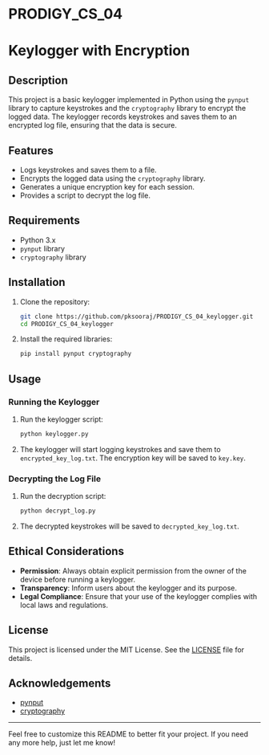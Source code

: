 # PRODIGY_CS_04

# Keylogger with Encryption

## Description

This project is a basic keylogger implemented in Python using the `pynput` library to capture keystrokes and the `cryptography` library to encrypt the logged data. The keylogger records keystrokes and saves them to an encrypted log file, ensuring that the data is secure.

## Features

- Logs keystrokes and saves them to a file.
- Encrypts the logged data using the `cryptography` library.
- Generates a unique encryption key for each session.
- Provides a script to decrypt the log file.

## Requirements

- Python 3.x
- `pynput` library
- `cryptography` library

## Installation

1. Clone the repository:
    ```bash
    git clone https://github.com/pksooraj/PRODIGY_CS_04_keylogger.git
    cd PRODIGY_CS_04_keylogger
    ```

2. Install the required libraries:
    ```bash
    pip install pynput cryptography
    ```

## Usage

### Running the Keylogger

1. Run the keylogger script:
    ```bash
    python keylogger.py
    ```

2. The keylogger will start logging keystrokes and save them to `encrypted_key_log.txt`. The encryption key will be saved to `key.key`.

### Decrypting the Log File

1. Run the decryption script:
    ```bash
    python decrypt_log.py
    ```

2. The decrypted keystrokes will be saved to `decrypted_key_log.txt`.

## Ethical Considerations

- **Permission**: Always obtain explicit permission from the owner of the device before running a keylogger.
- **Transparency**: Inform users about the keylogger and its purpose.
- **Legal Compliance**: Ensure that your use of the keylogger complies with local laws and regulations.

## License

This project is licensed under the MIT License. See the [LICENSE](LICENSE) file for details.

## Acknowledgements

- [pynput](https://pypi.org/project/pynput/)
- [cryptography](https://pypi.org/project/cryptography/)

---

Feel free to customize this README to better fit your project. If you need any more help, just let me know!
